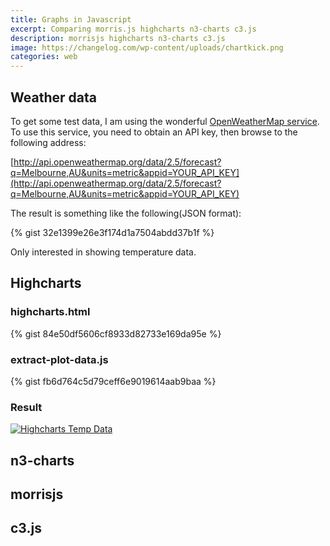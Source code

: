 ```yaml
---
title: Graphs in Javascript
excerpt: Comparing morris.js highcharts n3-charts c3.js
description: morrisjs highcharts n3-charts c3.js
image: https://changelog.com/wp-content/uploads/chartkick.png
categories: web
---
```


## Weather data

To get some test data, I am using the wonderful [OpenWeatherMap service](https://openweathermap.org/api). To use this service, you need to obtain an API key, then browse to the following address:

[http://api.openweathermap.org/data/2.5/forecast?q=Melbourne,AU&units=metric&appid=YOUR_API_KEY](http://api.openweathermap.org/data/2.5/forecast?q=Melbourne,AU&units=metric&appid=YOUR_API_KEY)

The result is something like the following(JSON format):

{% gist 32e1399e26e3f174d1a7504abdd37b1f %}

Only interested in showing temperature data. 

## Highcharts

### highcharts.html
{% gist 84e50df5606cf8933d82733e169da95e %}


### extract-plot-data.js
{% gist fb6d764c5d79ceff6e9019614aab9baa %}

### Result
[![Highcharts Temp Data](https://raw.githubusercontent.com/raspberrypisig/raspberrypisig.github.io/master/assets/images/highcharts.jpg)](https://raw.githubusercontent.com/raspberrypisig/raspberrypisig.github.io/master/assets/images/highcharts.jpg)


## n3-charts


## morrisjs




## c3.js

